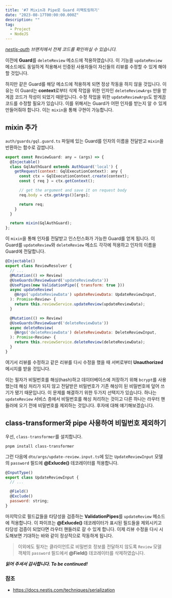 ```yaml
---
title: '#7 Mixin과 Pipe로 Guard 리팩토링하기'
date: "2023-08-17T00:00:00.000Z"
description: ""
tag:
  - Project
  - NodeJS
---
```


_[nestjs-auth](https://github.com/shkim04/find-your-wc/tree/nestjs-auth) 브랜치에서 전체 코드를 확인하실 수 있습니다._

이전에 **Guard**를 `deleteReview` 메소드에 적용하였습니다. 이 기능을 `updateReview` 메소드에도 동일하게 적용해서 인증된 사용자들이 자신들의 리뷰를 수정할 수 있게 해야 할 것입니다.

하지만 같은 Guard를 해당 메소드에 적용하게 되면 정상 작동을 하지 않을 것입니다. 이유는 이 Guard는 **context**로부터 삭제 작업을 위한 인자인 `deleteReviewArgs` 만을 받게끔 코드가 작성이 되었기 때문입니다. 수정 작업을 위한 `updateReviewArgs`도 받게끔 코드를 수정할 필요가 있습니다. 이를 위해서는 Guard가 어떤 인자를 받는지 알 수 있게 만들어줘야 합니다. 이는 `mixin`을 통해 구현이 가능합니다.

## mixin 추가
`auth/guards/gql.guard.ts` 파일에 있는 Guard를 인자의 이름을 전달받고 `mixin`을 반환하는 함수로 감쌉니다.

```js
export const ReviewGuard: any = (args) => {
  @Injectable()
  class GqlAuthGuard extends AuthGuard('local') {
    getRequest(context: GqlExecutionContext): any {
      const ctx = GqlExecutionContext.create(context);
      const { req } = ctx.getContext();

      // get the argument and save it on request body
      req.body = ctx.getArgs()[args];

      return req;
    }
  }

  return mixin(GqlAuthGuard);
};
```

이 `mixin`을 통해 인자를 전달받고 인스턴스화가 가능한 Guard를 얻게 됩니다. 이 Guard를 `updateReview`와 `deleteReview` 메소드 각각에 적용하고 인자의 이름을 Guard에 전달합니다.

```js
@Injectable()
export class ReviewResolver {
  // ...
  @Mutation(() => Review)
  @UseGuards(ReviewGuard('updateReviewData'))
  @UsePipes(new ValidationPipe({ transform: true }))
  async updateReview(
    @Args('updateReviewData') updateReviewData: UpdateReviewInput,
  ): Promise<Review> {
    return this.reviewService.updateReview(updateReviewData);
  }

  @Mutation(() => Review)
  @UseGuards(ReviewGuard('deleteReviewData'))
  async deleteReview(
    @Args('deleteReviewData') deleteReviewData: DeleteReviewInput,
  ): Promise<Review> {
    return this.reviewService.deleteReview(deleteReviewData);
  }
}
```

여기서 리뷰를 수정하고 같은 리뷰를 다시 수정을 했을 때 서버로부터 **Unauthorized** 메시지를 받을 것입니다.

이는 필자가 비밀번호를 해싱(hash)하고 데이터베이스에 저장하기 위해 `bcrypt`를 사용했는데 해싱 처리가 되지 않고 전달받은 비밀번호가 기존 해싱이 된 비밀번호에 덮어 쓰기가 됐기 때문입니다. 이 문제를 해결하기 위한 두가지 선택지가 있습니다. 하나는 `updateReview` 서비스 층에서 비밀번호를 해싱 처리하는 것이고 다른 하나는 라우터 핸들러에 오기 전에 비밀번호를 제외하는 것입니다. 후자에 대해 얘기해보겠습니다.

## class-transformer와 pipe 사용하여 비밀번호 제외하기
우선, `class-transformer`를 설치합니다.

```
pnpm install class-transformer
```

그런 다음에 `dto/args/update-review.input.ts`에 있는 `UpdateReviewInput` 모델의 `password` 필드에 **@Exlucde()** 데코레이터를 적용합니다.

```js
@InputType()
export class UpdateReviewInput {
  // ...

  @Field()
  @Exclude()
  password: string;
}
```

마지막으로 필드값들을 타당성을 검증하는 **ValidationPipes**를 `updateReview` 메소드에 적용합니다. 이 파이프는 **@Exlucde()** 데코레이터가 표시된 필드들을 제외시키고 타당성 검증이 되었다면 라우터 핸들러로 갈 수 있게 합니다.
이제 리뷰 수정을 다시 시도해보면 기대하는 바와 같이 정상적으로 작동하게 됩니다.

> 이외에도 필자는 클라이언트로 비밀번호 정보를 전달하지 않도록 `Review` 모델 객체의 `password` 필드에서 **@Field()** 데코레이터를 삭제하였습니다. 

_**읽어 주셔서 감사합니다. To be continued!**_

### 참조
- https://docs.nestjs.com/techniques/serialization